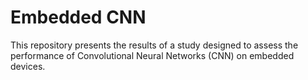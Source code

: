 # Embedded CNN

This repository presents the results of a study designed to assess the  performance of Convolutional Neural Networks (CNN) on embedded devices.